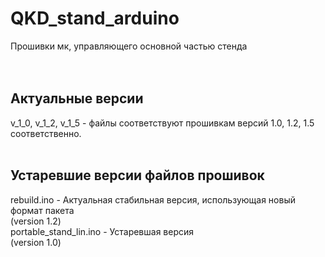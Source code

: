# QKD_stand_arduino
Прошивки мк, управляющего основной частью стенда <br /> <br /> <br /> 
## Актуальные версии<br /> 
v_1_0, v_1_2, v_1_5 - файлы соответствуют прошивкам версий 1.0, 1.2, 1.5 соответственно.<br /> <br /> 
## Устаревшие версии файлов прошивок<br /> 

rebuild.ino - Актуальная стабильная версия, использующая новый формат пакета<br /> (version 1.2) <br /> 
portable_stand_lin.ino - Устаревшая версия<br /> (version 1.0) <br /> 

